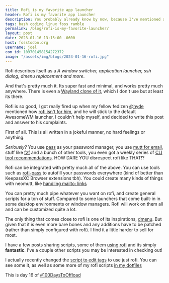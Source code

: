 ```yaml
---
title: Rofi is my favorite app launcher
header: Rofi is my favorite app launcher
description: You probably already know by now, because I've mentioned almost as many times as to have a tag just for it. You should use Rofi!
tags: bash coding linux foss ramble
permalink: /blog/rofi-is-my-favorite-launcher/
layout: post
date: 2023-01-16 13:15:00 -0600
host: fosstodon.org
username: joel
com_id: 109701458154272372
image: "/assets/img/blogs/2023-01-16-rofi.jpg"
---
```


Rofi describes itself as a *A window switcher, application launcher, ssh dialog, dmenu replacement and more*.

And that's pretty much it. Its super fast and minimal, and works pretty much anywhere. There is even a [Wayland clone of it](https://hg.sr.ht/~scoopta/wofi), which I don't use but at least its there.

Rofi is so good, I got really fired up when my fellow fedizen [@hyde](https://lazybear.social/hyde) mentioned how [rofi isn't for him](https://lazybear.io/posts/rofi-not-for-me/), and he will stick to the default AwesomeWM launcher, I couldn't help myself, and decided to write this post and answer to his complaints.

First of all. This is all written in a jokeful manner, no hard feelings or anything.

*Seriously?* You use [pass](https://lazybear.io/posts/passwords-and-websites/) as your password manager, you use [mutt for email](https://lazybear.io/posts/dracula-and-mutt/), stuff like [fzf](https://lazybear.io/posts/fzf/) and a bunch of other tools, you even got a weekly series of [CLI tool recommendations](https://lazybear.io/tags/cli/). HOW DARE YOU disrespect rofi like THAT!?

Rofi can be integrated with pretty much all of the above. You can use tools such as [rofi-pass](https://github.com/carnager/rofi-pass) to autofill your passwords everywhere (kind of better than KeepassXC Browser extensions tbh). You could create many kinds of things with neomutt, like [handling mailto: links](https://beune.dev/posts/mailto-neomutt/)

You can pretty much pipe whatever you want on rofi, and create general scripts for a ton of stuff. Compared to some launchers that come built-in in some desktop environments or window managers. Rofi will work on them all and can be customized quite a lot.

The only thing that comes close to rofi is one of its inspirations, [dmenu](https://tools.suckless.org/dmenu/). But given that it is even more bare bones and any additions have to be patched (rather than simply configured with rofi). I find it a little harder to sell for most.

I have a few posts sharing scripts, some of them [using rofi](/blog/rofi-automated-blog/) and its simply __fantastic__. I've a couple other scripts you may be interested in checking out!

I actually recently changed the [script to edit tags](/blog/a-quick-tag-editor-for-my-website/) to use just rofi. You can see some it, as well as some more of my rofi scripts [in my dotfiles](https://tildegit.org/chrono/dotfiles/src/branch/main/stow_home/rofi/.config/rofi)

This is day 16 of [#100DaysToOffload](https://100daystooffload.com)
